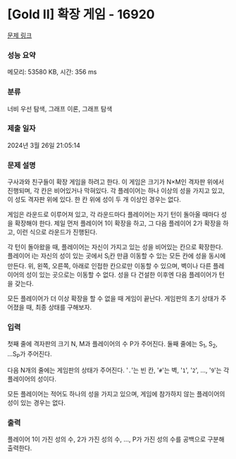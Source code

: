 # [Gold II] 확장 게임 - 16920 

[문제 링크](https://www.acmicpc.net/problem/16920) 

### 성능 요약

메모리: 53580 KB, 시간: 356 ms

### 분류

너비 우선 탐색, 그래프 이론, 그래프 탐색

### 제출 일자

2024년 3월 26일 21:05:14

### 문제 설명

<p>구사과와 친구들이 확장 게임을 하려고 한다. 이 게임은 크기가 N×M인 격자판 위에서 진행되며, 각 칸은 비어있거나 막혀있다. 각 플레이어는 하나 이상의 성을 가지고 있고, 이 성도 격자판 위에 있다. 한 칸 위에 성이 두 개 이상인 경우는 없다.</p>

<p>게임은 라운드로 이루어져 있고, 각 라운드마다 플레이어는 자기 턴이 돌아올 때마다 성을 확장해야 한다. 제일 먼저 플레이어 1이 확장을 하고, 그 다음 플레이어 2가 확장을 하고, 이런 식으로 라운드가 진행된다.</p>

<p>각 턴이 돌아왔을 때, 플레이어는 자신이 가지고 있는 성을 비어있는 칸으로 확장한다. 플레이어 i는 자신의 성이 있는 곳에서 S<sub>i</sub>칸 만큼 이동할 수 있는 모든 칸에 성을 동시에 만든다. 위, 왼쪽, 오른쪽, 아래로 인접한 칸으로만 이동할 수 있으며, 벽이나 다른 플레이어의 성이 있는 곳으로는 이동할 수 없다. 성을 다 건설한 이후엔 다음 플레이어가 턴을 갖는다.</p>

<p>모든 플레이어가 더 이상 확장을 할 수 없을 때 게임이 끝난다. 게임판의 초기 상태가 주어졌을 때, 최종 상태를 구해보자.</p>

### 입력 

 <p>첫째 줄에 격자판의 크기 N, M과 플레이어의 수 P가 주어진다. 둘째 줄에는 S<sub>1</sub>, S<sub>2</sub>, ...S<sub>P</sub>가 주어진다.</p>

<p>다음 N개의 줄에는 게임판의 상태가 주어진다. '<code>.</code>'는 빈 칸, '<code>#</code>'는 벽, '<code>1</code>', '<code>2</code>', ..., '<code>9</code>'는 각 플레이어의 성이다.</p>

<p>모든 플레이어는 적어도 하나의 성을 가지고 있으며, 게임에 참가하지 않는 플레이어의 성이 있는 경우는 없다.</p>

### 출력 

 <p>플레이어 1이 가진 성의 수, 2가 가진 성의 수, ..., P가 가진 성의 수를 공백으로 구분해 출력한다.</p>

